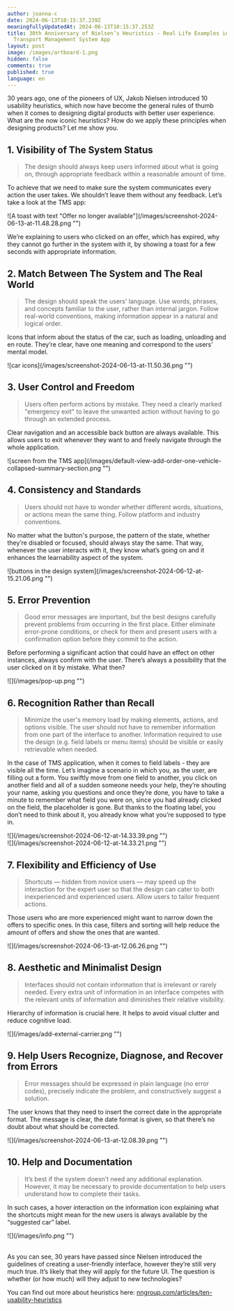```yaml
---
author: joanna-c
date: 2024-06-13T10:15:37.239Z
meaningfullyUpdatedAt: 2024-06-13T10:15:37.253Z
title: 30th Anniversary of Nielsen’s Heuristics - Real Life Examples in
  Transport Management System App
layout: post
image: /images/artboard-1.png
hidden: false
comments: true
published: true
language: en
---
```

30 years ago, one of the pioneers of UX, Jakob Nielsen introduced 10 usability heuristics, which now have become the general rules of thumb when it comes to designing digital products with better user experience. What are the now iconic heuristics? How do we apply these principles when designing products? Let me show you.

## 1. Visibility of The System Status

> The design should always keep users informed about what is going on, through appropriate feedback within a reasonable amount of time.

To achieve that we need to make sure the system communicates every action the user takes. We shouldn’t leave them without any feedback. Let’s take a look at the TMS app: 

<div className="image">![A toast with text "Offer no longer available"](/images/screenshot-2024-06-13-at-11.48.28.png "")</div>

We’re explaining to users who clicked on an offer, which has expired, why they cannot go further in the system with it, by showing a toast for a few seconds with appropriate information.

## 2. Match Between The System and The Real World

> The design should speak the users' language. Use words, phrases, and concepts familiar to the user, rather than internal jargon. Follow real-world conventions, making information appear in a natural and logical order.

Icons that inform about the status of the car, such as loading, unloading and en route. They’re clear, have one meaning and correspond to the users’ mental model. 

<div className="image">![car icons](/images/screenshot-2024-06-13-at-11.50.36.png "")</div>

## 3. User Control and Freedom

> Users often perform actions by mistake. They need a clearly marked "emergency exit" to leave the unwanted action without having to go through an extended process.

Clear navigation and an accessible back button are always available. This allows users to exit whenever they want to and freely navigate through the whole application.

<div className="image">![screen from the TMS app](/images/default-view-add-order-one-vehicle-collapsed-summary-section.png "")</div>

## 4. Consistency and Standards

> Users should not have to wonder whether different words, situations, or actions mean the same thing. Follow platform and industry conventions.

No matter what the button's purpose, the pattern of the state, whether they’re disabled or focused, should always stay the same. That way, whenever the user interacts with it, they know what’s going on and it enhances the learnability aspect of the system. 

<div className="image">![buttons in the design system](/images/screenshot-2024-06-12-at-15.21.06.png "")</div>

## 5. Error Prevention

> Good error messages are important, but the best designs carefully prevent problems from occurring in the first place. Either eliminate error-prone conditions, or check for them and present users with a confirmation option before they commit to the action.

Before performing a significant action that could have an effect on other instances, always confirm with the user. There’s always a possibility that the user clicked on it by mistake. What then? 

<div className="image">![](/images/pop-up.png "")</div>

## 6. Recognition Rather than Recall

> Minimize the user's memory load by making elements, actions, and options visible. The user should not have to remember information from one part of the interface to another. Information required to use the design (e.g. field labels or menu items) should be visible or easily retrievable when needed.

In the case of TMS application, when it comes to field labels - they are visible all the time. Let’s imagine a scenario in which you, as the user, are filling out a form. You swiftly move from one field to another, you click on another field and all of a sudden someone needs your help, they’re shouting your name, asking you questions and once they’re done, you have to take a minute to remember what field you were on, since you had already clicked on the field, the placeholder is gone. But thanks to the floating label, you don’t need to think about it, you already know what you’re supposed to type in. 

<div className="image">![](/images/screenshot-2024-06-12-at-14.33.39.png "")</div>

<div className="image">![](/images/screenshot-2024-06-12-at-14.33.21.png "")</div>

## 7. Flexibility and Efficiency of Use

> Shortcuts — hidden from novice users — may speed up the interaction for the expert user so that the design can cater to both inexperienced and experienced users. Allow users to tailor frequent actions.

Those users who are more experienced might want to narrow down the offers to specific ones. In this case, filters and sorting will help reduce the amount of offers and show the ones that are wanted. 

<div className="image">![](/images/screenshot-2024-06-13-at-12.06.26.png "")</div>

## 8. Aesthetic and Minimalist Design

> Interfaces should not contain information that is irrelevant or rarely needed. Every extra unit of information in an interface competes with the relevant units of information and diminishes their relative visibility.

Hierarchy of information is crucial here. It helps to avoid visual clutter and reduce cognitive load.

<div className="image">![](/images/add-external-carrier.png "")</div>

## 9. Help Users Recognize, Diagnose, and Recover from Errors

> Error messages should be expressed in plain language (no error codes), precisely indicate the problem, and constructively suggest a solution.

The user knows that they need to insert the correct date in the appropriate format. The message is clear, the date format is given, so that there’s no doubt about what should be corrected. 

<div className="image">![](/images/screenshot-2024-06-13-at-12.08.39.png "")</div>

## 10. Help and Documentation

> It’s best if the system doesn’t need any additional explanation. However, it may be necessary to provide documentation to help users understand how to complete their tasks.

In such cases, a hover interaction on the information icon explaining what the shortcuts might mean for the new users is always available by the “suggested car” label. 

<div className="image">![](/images/info.png "")</div>

\
As you can see, 30 years have passed since Nielsen introduced the guidelines of creating a user-friendly interface, however they’re still very much true. It’s likely that they will apply for the future UI. The question is whether (or how much) will they adjust to new technologies? 

You can find out more about heuristics here: [nngroup.com/articles/ten-usability-heuristics](nngroup.com/articles/ten-usability-heuristics)
